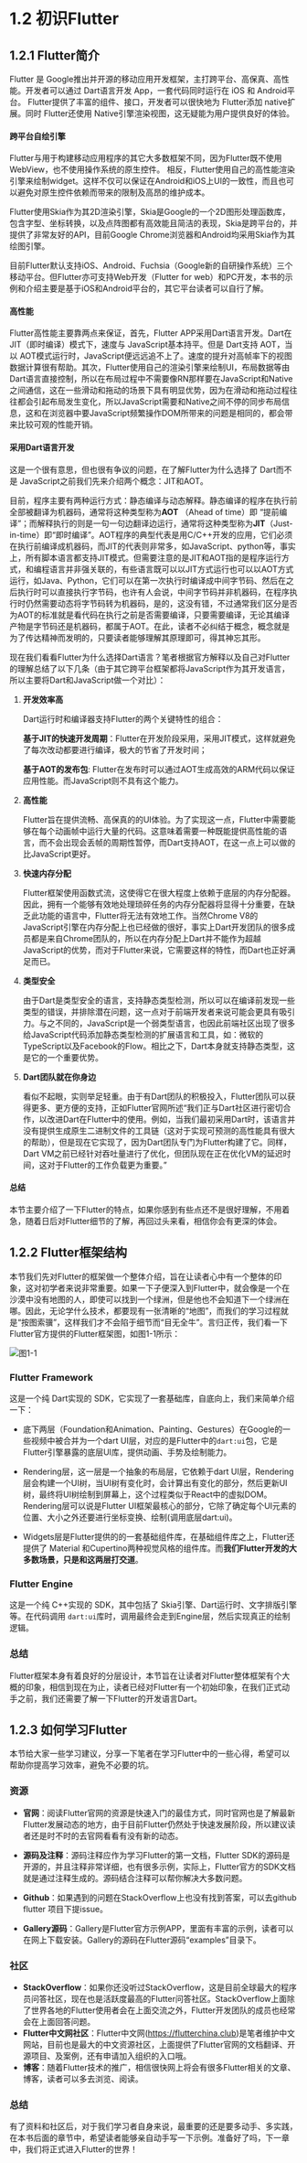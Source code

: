 # 1.2 初识Flutter

## 1.2.1 Flutter简介

Flutter 是 Google推出并开源的移动应用开发框架，主打跨平台、高保真、高性能。开发者可以通过 Dart语言开发 App，一套代码同时运行在 iOS 和 Android平台。 Flutter提供了丰富的组件、接口，开发者可以很快地为 Flutter添加 native扩展。同时 Flutter还使用 Native引擎渲染视图，这无疑能为用户提供良好的体验。

#### 跨平台自绘引擎

Flutter与用于构建移动应用程序的其它大多数框架不同，因为Flutter既不使用WebView，也不使用操作系统的原生控件。 相反，Flutter使用自己的高性能渲染引擎来绘制widget。这样不仅可以保证在Android和iOS上UI的一致性，而且也可以避免对原生控件依赖而带来的限制及高昂的维护成本。

Flutter使用Skia作为其2D渲染引擎，Skia是Google的一个2D图形处理函数库，包含字型、坐标转换，以及点阵图都有高效能且简洁的表现，Skia是跨平台的，并提供了非常友好的API，目前Google Chrome浏览器和Android均采用Skia作为其绘图引擎。

目前Flutter默认支持iOS、Android、Fuchsia（Google新的自研操作系统）三个移动平台。但Flutter亦可支持Web开发（Flutter for web）和PC开发，本书的示例和介绍主要是基于iOS和Android平台的，其它平台读者可以自行了解。

#### 高性能

Flutter高性能主要靠两点来保证，首先，Flutter APP采用Dart语言开发。Dart在 JIT（即时编译）模式下，速度与 JavaScript基本持平。但是 Dart支持 AOT，当以 AOT模式运行时，JavaScript便远远追不上了。速度的提升对高帧率下的视图数据计算很有帮助。其次，Flutter使用自己的渲染引擎来绘制UI，布局数据等由Dart语言直接控制，所以在布局过程中不需要像RN那样要在JavaScript和Native之间通信，这在一些滑动和拖动的场景下具有明显优势，因为在滑动和拖动过程往往都会引起布局发生变化，所以JavaScript需要和Native之间不停的同步布局信息，这和在浏览器中要JavaScript频繁操作DOM所带来的问题是相同的，都会带来比较可观的性能开销。



#### 采用Dart语言开发

这是一个很有意思，但也很有争议的问题，在了解Flutter为什么选择了 Dart而不是 JavaScript之前我们先来介绍两个概念：JIT和AOT。

目前，程序主要有两种运行方式：静态编译与动态解释。静态编译的程序在执行前全部被翻译为机器码，通常将这种类型称为**AOT** （Ahead of time）即 “提前编译”；而解释执行的则是一句一句边翻译边运行，通常将这种类型称为**JIT**（Just-in-time）即“即时编译”。AOT程序的典型代表是用C/C++开发的应用，它们必须在执行前编译成机器码，而JIT的代表则非常多，如JavaScript、python等，事实上，所有脚本语言都支持JIT模式。但需要注意的是JIT和AOT指的是程序运行方式，和编程语言并非强关联的，有些语言既可以以JIT方式运行也可以以AOT方式运行，如Java、Python，它们可以在第一次执行时编译成中间字节码、然后在之后执行时可以直接执行字节码，也许有人会说，中间字节码并非机器码，在程序执行时仍然需要动态将字节码转为机器码，是的，这没有错，不过通常我们区分是否为AOT的标准就是看代码在执行之前是否需要编译，只要需要编译，无论其编译产物是字节码还是机器码，都属于AOT。在此，读者不必纠结于概念，概念就是为了传达精神而发明的，只要读者能够理解其原理即可，得其神忘其形。

现在我们看看Flutter为什么选择Dart语言？笔者根据官方解释以及自己对Flutter的理解总结了以下几条（由于其它跨平台框架都将JavaScript作为其开发语言，所以主要将Dart和JavaScript做一个对比）：

1. **开发效率高**

   Dart运行时和编译器支持Flutter的两个关键特性的组合：

   **基于JIT的快速开发周期**：Flutter在开发阶段采用，采用JIT模式，这样就避免了每次改动都要进行编译，极大的节省了开发时间；

   **基于AOT的发布包**:  Flutter在发布时可以通过AOT生成高效的ARM代码以保证应用性能。而JavaScript则不具有这个能力。

2. **高性能**

   Flutter旨在提供流畅、高保真的的UI体验。为了实现这一点，Flutter中需要能够在每个动画帧中运行大量的代码。这意味着需要一种既能提供高性能的语言，而不会出现会丢帧的周期性暂停，而Dart支持AOT，在这一点上可以做的比JavaScript更好。

3. **快速内存分配**

   Flutter框架使用函数式流，这使得它在很大程度上依赖于底层的内存分配器。因此，拥有一个能够有效地处理琐碎任务的内存分配器将显得十分重要，在缺乏此功能的语言中，Flutter将无法有效地工作。当然Chrome V8的JavaScript引擎在内存分配上也已经做的很好，事实上Dart开发团队的很多成员都是来自Chrome团队的，所以在内存分配上Dart并不能作为超越JavaScript的优势，而对于Flutter来说，它需要这样的特性，而Dart也正好满足而已。

4. **类型安全**

   由于Dart是类型安全的语言，支持静态类型检测，所以可以在编译前发现一些类型的错误，并排除潜在问题，这一点对于前端开发者来说可能会更具有吸引力。与之不同的，JavaScript是一个弱类型语言，也因此前端社区出现了很多给JavaScript代码添加静态类型检测的扩展语言和工具，如：微软的TypeScript以及Facebook的Flow。相比之下，Dart本身就支持静态类型，这是它的一个重要优势。

5. **Dart团队就在你身边**

   看似不起眼，实则举足轻重。由于有Dart团队的积极投入，Flutter团队可以获得更多、更方便的支持，正如Flutter官网所述“我们正与Dart社区进行密切合作，以改进Dart在Flutter中的使用。例如，当我们最初采用Dart时，该语言并没有提供生成原生二进制文件的工具链（这对于实现可预测的高性能具有很大的帮助），但是现在它实现了，因为Dart团队专门为Flutter构建了它。同样，Dart VM之前已经针对吞吐量进行了优化，但团队现在正在优化VM的延迟时间，这对于Flutter的工作负载更为重要。” 

#### 总结

本节主要介绍了一下Flutter的特点，如果你感到有些点还不是很好理解，不用着急，随着日后对Flutter细节的了解，再回过头来看，相信你会有更深的体会。



   

## 1.2.2 Flutter框架结构

本节我们先对Flutter的框架做一个整体介绍，旨在让读者心中有一个整体的印象，这对初学者来说非常重要。如果一下子便深入到Flutter中，就会像是一个在沙漠中没有地图的人，即使可以找到一个绿洲，但是他也不会知道下一个绿洲在哪。因此，无论学什么技术，都要现有一张清晰的“地图”，而我们的学习过程就是“按图索骥”，这样我们才不会陷于细节而“目无全牛”。言归正传，我们看一下Flutter官方提供的Flutter框架图，如图1-1所示：

![图1-1](../imgs/1-1.png)



### Flutter Framework

这是一个纯 Dart实现的 SDK，它实现了一套基础库，自底向上，我们来简单介绍一下：

- 底下两层（Foundation和Animation、Painting、Gestures）在Google的一些视频中被合并为一个dart UI层，对应的是Flutter中的`dart:ui`包，它是Flutter引擎暴露的底层UI库，提供动画、手势及绘制能力。

- Rendering层，这一层是一个抽象的布局层，它依赖于dart UI层，Rendering层会构建一个UI树，当UI树有变化时，会计算出有变化的部分，然后更新UI树，最终将UI树绘制到屏幕上，这个过程类似于React中的虚拟DOM。Rendering层可以说是Flutter UI框架最核心的部分，它除了确定每个UI元素的位置、大小之外还要进行坐标变换、绘制(调用底层dart:ui)。

- Widgets层是Flutter提供的的一套基础组件库，在基础组件库之上，Flutter还提供了 Material 和Cupertino两种视觉风格的组件库。而**我们Flutter开发的大多数场景，只是和这两层打交道**。


### Flutter Engine

这是一个纯 C++实现的 SDK，其中包括了 Skia引擎、Dart运行时、文字排版引擎等。在代码调用 `dart:ui`库时，调用最终会走到Engine层，然后实现真正的绘制逻辑。

### 总结

Flutter框架本身有着良好的分层设计，本节旨在让读者对Flutter整体框架有个大概的印象，相信到现在为止，读者已经对Flutter有一个初始印象，在我们正式动手之前，我们还需要了解一下Flutter的开发语言Dart。


## 1.2.3 如何学习Flutter

本节给大家一些学习建议，分享一下笔者在学习Flutter中的一些心得，希望可以帮助你提高学习效率，避免不必要的坑。

### 资源

- **官网**：阅读Flutter官网的资源是快速入门的最佳方式，同时官网也是了解最新Flutter发展动态的地方，由于目前Flutter仍然处于快速发展阶段，所以建议读者还是时不时的去官网看看有没有新的动态。

- **源码及注释**：源码注释应作为学习Flutter的第一文档，Flutter SDK的源码是开源的，并且注释非常详细，也有很多示例，实际上，Flutter官方的SDK文档就是通过注释生成的。源码结合注释可以帮你解决大多数问题。
- **Github**：如果遇到的问题在StackOverflow上也没有找到答案，可以去github flutter 项目下提issue。
- **Gallery源码**：Gallery是Flutter官方示例APP，里面有丰富的示例，读者可以在网上下载安装。Gallery的源码在Flutter源码“examples”目录下。

### 社区

- **StackOverflow**：如果你还没听过StackOverflow，这是目前全球最大的程序员问答社区，现在也是活跃度最高的Flutter问答社区。StackOverflow上面除了世界各地的Flutter使用者会在上面交流之外，Flutter开发团队的成员也经常会在上面回答问题。
- **Flutter中文网社区**：Flutter中文网(https://flutterchina.club)是笔者维护中文网站，目前也是最大的中文资源社区，上面提供了Flutter官网的文档翻译、开源项目、及案例，还有申请加入组织的入口哦。
- **博客**：随着Flutter技术的推广，相信很快网上将会有很多Flutter相关的文章、博客，读者可以多去浏览、阅读。

### 总结

有了资料和社区后，对于我们学习者自身来说，最重要的还是要多动手、多实践，在本书后面的章节中，希望读者能够亲自动手写一下示例。准备好了吗，下一章中，我们将正式进入Flutter的世界！







